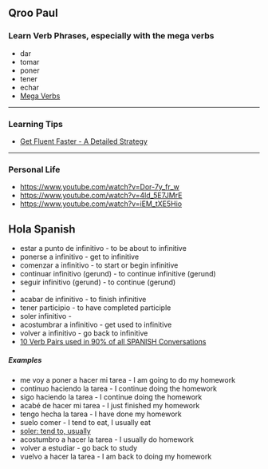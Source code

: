 
## Qroo Paul

### Learn Verb Phrases, especially with the mega verbs

- dar
- tomar
- poner
- tener
- echar
- [Mega Verbs](https://www.youtube.com/watch?v=yxcIw3Zmufc)

---

### Learning Tips

- [Get Fluent Faster - A Detailed Strategy](https://www.youtube.com/watch?v=sBNSYwGjrvI)

---

### Personal Life

- https://www.youtube.com/watch?v=Dor-7y_fr_w
- https://www.youtube.com/watch?v=4ld_5E7JMrE
- https://www.youtube.com/watch?v=iEM_tXE5Hio

## Hola Spanish

- estar a punto de infinitivo - to be about to infinitive
- ponerse a infinitivo - get to infinitive
- comenzar a infinitivo - to start or begin infinitive
- continuar infinitivo (gerund) - to continue infinitive (gerund)
- seguir infinitivo (gerund) - to continue (gerund)
- 
- acabar de infinitivo - to finish infinitive
- tener participio - to have completed participle
- soler infinitivo -
- acostumbrar a infinitivo - get used to infinitive
- volver a infinitivo - go back to infinitive
- [10 Verb Pairs used in 90% of all SPANISH Conversations](https://www.youtube.com/watch?v=yJsSeo0CzT8)

##### Examples

- me voy a poner a hacer mi tarea - I am going to do my homework
- continuo haciendo la tarea - I continue doing the homework
- sigo haciendo la tarea - I continue doing the homework
- acabé de hacer mi tarea - I just finished my homework
- tengo hecha la tarea - I have done my homework
- suelo comer - I tend to eat, I usually eat
- [soler: tend to, usually](https://www.spanishdict.com/translate/soler)
- acostumbro a hacer la tarea - I usually do homework
- volver a estudiar - go back to study
- vuelvo a hacer la tarea - I am back to doing my homework
